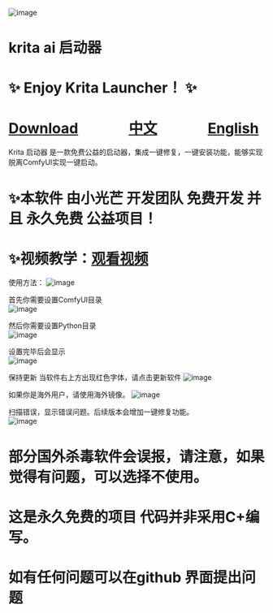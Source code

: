 ![image](https://github.com/user-attachments/assets/76373428-051d-4e3f-83b6-cdb7b8b9cd2e)


# krita ai 启动器

# ✨ Enjoy Krita Launcher！ ✨


# [Download](https://github.com/guijiaosir/Krita-Ai/releases)      &nbsp;&nbsp;&nbsp;&nbsp; &nbsp;&nbsp;&nbsp;&nbsp;&nbsp;&nbsp;&nbsp;&nbsp;          [中文](README.md)           &nbsp;&nbsp;&nbsp;&nbsp; &nbsp;&nbsp;&nbsp;&nbsp;&nbsp;&nbsp;&nbsp;&nbsp;                   [English](README.en.md)    

Krita 启动器 是一款免费公益的启动器，集成一键修复，一键安装功能，能够实现脱离ComfyUI实现一键启动。

# ✨本软件 由小光芒 开发团队 免费开发 并且 永久免费 公益项目！

# ✨视频教学：[观看视频](https://www.youtube.com/watch?v=f2SXQRMx9cw)

使用方法：
![image](https://github.com/user-attachments/assets/d0864de4-d926-4a1f-9601-ae4e5f8e8179)

首先你需要设置ComfyUI目录  
![image](https://github.com/user-attachments/assets/c3c024ae-5e54-4ddd-9114-f4a74f6e74d8)

然后你需要设置Python目录  
![image](https://github.com/user-attachments/assets/e53351af-da70-4b76-80aa-d060232c650e)

设置完毕后会显示  
![image](https://github.com/user-attachments/assets/a60e8a73-0f9e-450d-b54d-9d93c5bbccc0)

保持更新  当软件右上方出现红色字体，请点击更新软件
![image](https://github.com/user-attachments/assets/39417113-816b-4ead-91c0-6d8e430ba692)


如果你是海外用户，请使用海外镜像。
![image](https://github.com/user-attachments/assets/f4c0551b-1522-4d1d-a3f9-9c5b21fe1bdb)


扫描错误，显示错误问题。后续版本会增加一键修复功能。  
![image](https://github.com/user-attachments/assets/c9b4c362-dbf0-463b-9406-31d08f2938ba)


# 部分国外杀毒软件会误报，请注意，如果觉得有问题，可以选择不使用。

# 这是永久免费的项目 代码并非采用C+编写。

# 如有任何问题可以在github 界面提出问题






